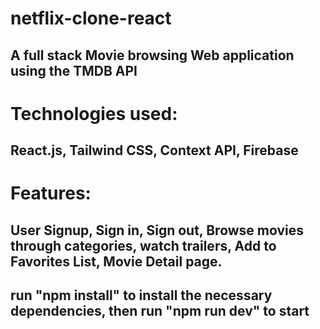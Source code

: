 # netflix-clone-react
## A full stack Movie browsing Web application using the TMDB API
# Technologies used: 
## React.js, Tailwind CSS, Context API, Firebase
# Features: 
## User Signup, Sign in, Sign out, Browse movies through categories, watch trailers, Add to Favorites List, Movie Detail page.
## run "npm install" to install the necessary dependencies, then run "npm run dev" to start
